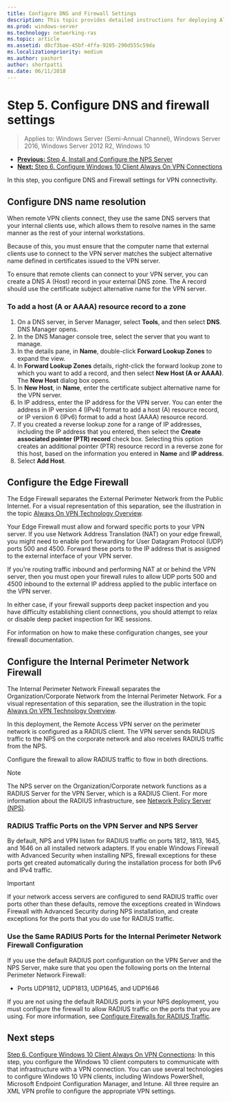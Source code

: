 ```yaml
---
title: Configure DNS and Firewall Settings
description: This topic provides detailed instructions for deploying Always On VPN in Windows Server 2016.
ms.prod: windows-server
ms.technology: networking-ras
ms.topic: article
ms.assetid: d8cf3bae-45bf-4ffa-9205-290d555c59da
ms.localizationpriority: medium 
ms.author: pashort
author: shortpatti
ms.date: 06/11/2018
---
```

# Step 5. Configure DNS and firewall settings

>Applies to: Windows Server (Semi-Annual Channel), Windows Server 2016, Windows Server 2012 R2, Windows 10

- [**Previous:** Step 4. Install and Configure the NPS Server](vpn-deploy-nps.md)
- [**Next:** Step 6. Configure Windows 10 Client Always On VPN Connections](vpn-deploy-client-vpn-connections.md)

In this step, you configure DNS and Firewall settings for VPN connectivity.

## Configure DNS name resolution

When remote VPN clients connect, they use the same DNS servers that your internal clients use, which allows them to resolve names in the same manner as the rest of your internal workstations.

Because of this, you must ensure that the computer name that external clients use to connect to the VPN server matches the subject alternative name defined in certificates issued to the VPN server.

To ensure that remote clients can connect to your VPN server, you can create a DNS A (Host) record in your external DNS zone. The A record should use the certificate subject alternative name for the VPN server.

### To add a host (A or AAAA) resource record to a zone

1. On a DNS server, in Server Manager, select **Tools**, and then select **DNS**. DNS Manager opens.
2. In the DNS Manager console tree, select the server that you want to manage.
3. In the details pane, in **Name**, double-click **Forward Lookup Zones** to expand the view.
4. In **Forward Lookup Zones** details, right-click the forward lookup zone to which you want to add a record, and then select **New Host (A or AAAA)**. The **New Host** dialog box opens.
5. In **New Host**, in **Name**, enter the certificate subject alternative name for the VPN server.
6. In IP address, enter the IP address for the VPN server. You can enter the address in IP version 4 (IPv4) format to add a host (A) resource record, or IP version 6 (IPv6) format to add a host (AAAA) resource record.
7. If you created a reverse lookup zone for a range of IP addresses, including the IP address that you entered, then select the **Create associated pointer (PTR) record** check box.  Selecting this option creates an additional pointer (PTR) resource record in a reverse zone for this host, based on the information you entered in **Name** and **IP address**.
8. Select **Add Host**.

## Configure the Edge Firewall

The Edge Firewall separates the External Perimeter Network from the Public Internet. For a visual representation of this separation, see the illustration in the topic [Always On VPN Technology Overview](../always-on-vpn-technology-overview.md).

Your Edge Firewall must allow and forward specific ports to your VPN server. If you use Network Address Translation (NAT) on your edge firewall, you might need to enable port forwarding for User Datagram Protocol (UDP) ports 500 and 4500. Forward these ports to the IP address that is assigned to the external interface of your VPN server.

If you're routing traffic inbound and performing NAT at or behind the VPN server, then you must open your firewall rules to allow UDP ports 500 and 4500 inbound to the external IP address applied to the public interface on the VPN server.

In either case, if your firewall supports deep packet inspection and you have difficulty establishing client connections, you should attempt to relax or disable deep packet inspection for IKE sessions.

For information on how to make these configuration changes, see your firewall documentation.

## Configure the Internal Perimeter Network Firewall

The Internal Perimeter Network Firewall separates the Organization/Corporate Network from the Internal Perimeter Network. For a visual representation of this separation, see the illustration in the topic [Always On VPN Technology Overview](../always-on-vpn-technology-overview.md).

In this deployment, the Remote Access VPN server on the perimeter network is configured as a RADIUS client.  The VPN server sends RADIUS traffic to the NPS on the corporate network and also receives RADIUS traffic from the NPS.

Configure the firewall to allow RADIUS traffic to flow in both directions.

>[!NOTE]
>The NPS server on the Organization/Corporate network functions as a RADIUS Server for the VPN Server, which is a RADIUS Client. For more information about the RADIUS infrastructure, see [Network Policy Server (NPS)](../../../../../networking/technologies/nps/nps-top.md).

### RADIUS Traffic Ports on the VPN Server and NPS Server

By default, NPS and VPN listen for RADIUS traffic on ports 1812, 1813, 1645, and 1646 on all installed network adapters. If you enable Windows Firewall with Advanced Security when installing NPS, firewall exceptions for these ports get created automatically during the installation process for both IPv6 and IPv4 traffic.

>[!IMPORTANT]
>If your network access servers are configured to send RADIUS traffic over ports other than these defaults, remove the exceptions created in Windows Firewall with Advanced Security during NPS installation, and create exceptions for the ports that you do use for RADIUS traffic.

### Use the Same RADIUS Ports for the Internal Perimeter Network Firewall Configuration

If you use the default RADIUS port configuration on the VPN Server and the NPS Server, make sure that you open the following ports on the Internal Perimeter Network Firewall:

- Ports UDP1812, UDP1813, UDP1645, and UDP1646

If you are not using the default RADIUS ports in your NPS deployment, you must configure the firewall to allow RADIUS traffic on the ports that you are using. For more information, see [Configure Firewalls for RADIUS Traffic](../../../../../networking/technologies/nps/nps-firewalls-configure.md).

## Next steps

[Step 6. Configure Windows 10 Client Always On VPN Connections](vpn-deploy-client-vpn-connections.md): In this step, you configure the Windows 10 client computers to communicate with that infrastructure with a VPN connection. You can use several technologies to configure Windows 10 VPN clients, including Windows PowerShell, Microsoft Endpoint Configuration Manager, and Intune. All three require an XML VPN profile to configure the appropriate VPN settings.